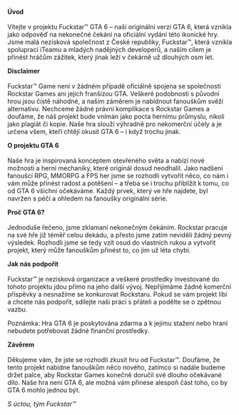 <strong>Úvod</strong>
<br></br>
Vítejte v projektu Fuckstar™ GTA 6 – naší originální verzi GTA 6, která vznikla jako odpověď na nekonečné čekání na oficiální vydání této ikonické hry. Jsme malá nezisková společnost z České republiky, Fuckstar™, která vznikla spoluprací iTeamu a mladých nadějných developerů, a naším cílem je přinést hráčům zážitek, který jinak leží v čekárně už dlouhých osm let.

<strong>Disclaimer</strong>
<br></br>
Fuckstar™ Game není v žádném případě oficiálně spojena se společností Rockstar Games ani jejich franšízou GTA. Veškeré podobnosti s původní hrou jsou čistě náhodné, a naším záměrem je nabídnout fanouškům svěží alternativu. Nechceme žádné právní komplikace s Rockstar Games a doufáme, že náš projekt bude vnímán jako pocta hernímu průmyslu, nikoli jako plagiát či kopie. Naše hra slouží výhradně pro nekomerční účely a je určena všem, kteří chtějí okusit GTA 6 – i když trochu jinak.

<strong>O projektu GTA 6</strong>
<br></br>
Naše hra je inspirovaná konceptem otevřeného světa a nabízí nové možnosti a herní mechaniky, které originál dosud neodhalil. Jako nadšení fanoušci RPG, MMORPG a FPS her jsme se rozhodli vytvořit něco, co nám i vám může přinést radost a potěšení – a třeba se i trochu přiblížit k tomu, co od GTA 6 všichni očekáváme. Každý prvek, který ve hře najdete, byl navržen s péčí a ohledem na fanoušky originální série.

<strong>Proč GTA 6?</strong>
<br></br>
Jednoduše řečeno, jsme zklamaní nekonečným čekáním. Rockstar pracuje na své hře již téměř celou dekádu, a přesto jsme zatím neviděli žádný pevný výsledek. Rozhodli jsme se tedy vzít osud do vlastních rukou a vytvořit projekt, který může fanouškům přinést to, co jim už léta chybí.

<strong>Jak nás podpořit</strong>
<br></br>
Fuckstar™ je nezisková organizace a veškeré prostředky investované do tohoto projektu jdou přímo na jeho další vývoj. Nepřijímáme žádné komerční příspěvky a nesnažíme se konkurovat Rockstaru. Pokud se vám projekt líbí a chcete nás podpořit, sdílejte naši práci s přáteli a podělte se o zpětnou vazbu.

Poznámka: Hra GTA 6 je poskytována zdarma a k jejímu stažení nebo hraní nebudete potřebovat žádné finanční prostředky.

<strong>Závěrem</strong>
<br></br>
Děkujeme vám, že jste se rozhodli zkusit hru od Fuckstar™. Doufáme, že tento projekt nabídne fanouškům něco nového, zatímco si nadále budeme držet palce, aby Rockstar Games konečně doručil své dlouho očekávané dílo. Naše hra není GTA 6, ale možná vám přinese alespoň část toho, co by GTA 6 mohlo jednou být.

<i>S úctou, tým Fuckstar™</i>

